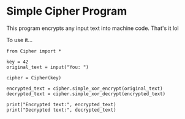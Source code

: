 # Simple Cipher Program

This program encrypts any input text into machine code. That's it lol

To use it...

```
from Cipher import *

key = 42
original_text = input("You: ")

cipher = Cipher(key)

encrypted_text = cipher.simple_xor_encrypt(original_text)
decrypted_text = cipher.simple_xor_decrypt(encrypted_text)

print("Encrypted text:", encrypted_text)
print("Decrypted text:", decrypted_text)
```
